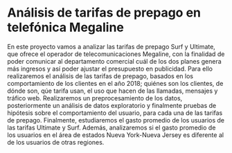 # Análisis de tarifas de prepago en telefónica Megaline  

En este proyecto vamos a analizar las tarifas de prepago Surf y Ultimate, que ofrece el operador de telecomunicaciones Megaline, con la finalidad de poder comunicar al departamento comercial cuál de los dos planes genera más ingresos y así poder ajustar el presupuesto en publicidad.
Para ello realizaremos el análisis de las tarifas de prepago, basados en los comportamiento de los clientes en el año 2018; quiénes son los clientes, de dónde son, qúe tarifa usan, el uso que hacen de las llamadas, mensajes y tráfico web.
Realizaremos un preprocesamiento de los datos, posteriormente un análisis de datos exploratorio y finalmente pruebas de hipótesis sobre el comportamiento del usuario, para cada una de las tarifas de prepago.
Finalmente, estudiaremos el gasto promedio de los usuarios de las tarifas Ultimate y Surf. Además, analizaremos si el gasto promedio de los usuarios en el área de estados Nueva York-Nueva Jersey es diferente al de los usuarios de otras regiones.